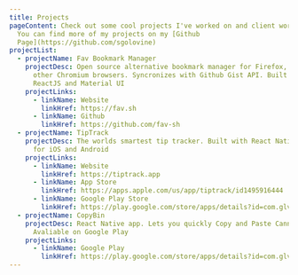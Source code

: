 ```yaml
---
title: Projects
pageContent: Check out some cool projects I've worked on and client work I did.
  You can find more of my projects on my [Github
  Page](https://github.com/sgolovine)
projectList:
  - projectName: Fav Bookmark Manager
    projectDesc: Open source alternative bookmark manager for Firefox, Chrome and
      other Chromium browsers. Syncronizes with Github Gist API. Built with
      ReactJS and Material UI
    projectLinks:
      - linkName: Website
        linkHref: https://fav.sh
      - linkName: Github
        linkHref: https://github.com/fav-sh
  - projectName: TipTrack
    projectDesc: The worlds smartest tip tracker. Built with React Native, avaliable
      for iOS and Android
    projectLinks:
      - linkName: Website
        linkHref: https://tiptrack.app
      - linkName: App Store
        linkHref: https://apps.apple.com/us/app/tiptrack/id1495916444
      - linkName: Google Play Store
        linkHref: https://play.google.com/store/apps/details?id=com.glvn.tiptrack
  - projectName: CopyBin
    projectDesc: React Native app. Lets you quickly Copy and Paste Canned Responses.
      Avaliable on Google Play
    projectLinks:
      - linkName: Google Play
        linkHref: https://play.google.com/store/apps/details?id=com.glvn.copybin
---
```

